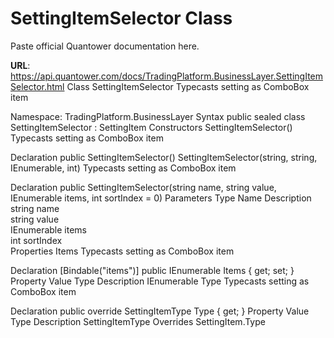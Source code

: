 # SettingItemSelector Class

Paste official Quantower documentation here.

**URL**: https://api.quantower.com/docs/TradingPlatform.BusinessLayer.SettingItemSelector.html
Class SettingItemSelector
Typecasts setting as ComboBox item

Namespace: TradingPlatform.BusinessLayer
Syntax
public sealed class SettingItemSelector : SettingItem
Constructors
SettingItemSelector()
Typecasts setting as ComboBox item

Declaration
public SettingItemSelector()
SettingItemSelector(string, string, IEnumerable<string>, int)
Typecasts setting as ComboBox item

Declaration
public SettingItemSelector(string name, string value, IEnumerable<string> items, int sortIndex = 0)
Parameters
Type	Name	Description
string	name	
string	value	
IEnumerable<string>	items	
int	sortIndex	
Properties
Items
Typecasts setting as ComboBox item

Declaration
[Bindable("items")]
public IEnumerable<string> Items { get; set; }
Property Value
Type	Description
IEnumerable<string>	
Type
Typecasts setting as ComboBox item

Declaration
public override SettingItemType Type { get; }
Property Value
Type	Description
SettingItemType	
Overrides
SettingItem.Type

